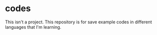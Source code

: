 # codes
This isn't a project. This repository is for save example codes in different languages that I'm learning.
